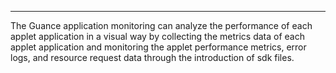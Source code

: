 ---

The Guance application monitoring can analyze the performance of each applet application in a visual way by collecting the metrics data of each applet application and monitoring the applet performance metrics, error logs, and resource request data through the introduction of sdk files.

